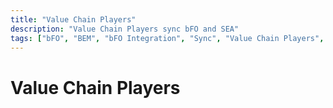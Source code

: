 ```yaml
---
title: "Value Chain Players"
description: "Value Chain Players sync bFO and SEA"
tags: ["bFO", "BEM", "bFO Integration", "Sync", "Value Chain Players", "VCP"]
---
```


# Value Chain Players
